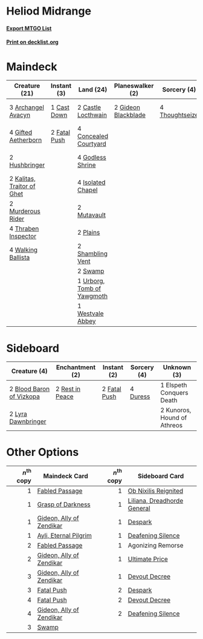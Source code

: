 # Heliod Midrange

#### [Export MTGO List](../collection/Heliod%20Midrange/Heliod%20Midrange.txt)
#### [Print on decklist.org](http://decklist.org/?deckmain=3%09Archangel%20Avacyn%0A1%09Cast%20Down%0A2%09Castle%20Locthwain%0A4%09Concealed%20Courtyard%0A1%09Drag%20to%20the%20Underworld%0A1%09Elspeth%20Conquers%20Death%0A2%09Fatal%20Push%0A2%09Gideon%20Blackblade%0A4%09Gifted%20Aetherborn%0A4%09Godless%20Shrine%0A4%09Heliod,%20Sun-Crowned%0A2%09Hushbringer%0A4%09Isolated%20Chapel%0A2%09Kalitas,%20Traitor%20of%20Ghet%0A2%09Murderous%20Rider%0A2%09Mutavault%0A2%09Plains%0A2%09Shambling%20Vent%0A2%09Swamp%0A4%09Thoughtseize%0A4%09Thraben%20Inspector%0A1%09Urborg,%20Tomb%20of%20Yawgmoth%0A4%09Walking%20Ballista%0A1%09Westvale%20Abbey&deckside=2%09Blood%20Baron%20of%20Vizkopa%0A4%09Duress%0A1%09Elspeth%20Conquers%20Death%0A2%09Fatal%20Push%0A2%09Kunoros,%20Hound%20of%20Athreos%0A2%09Lyra%20Dawnbringer%0A2%09Rest%20in%20Peace)
# Maindeck

|                                            Creature (21)                                            |                                      Instant (3)                                      |                                              Land (24)                                              |                                       Planeswalker (2)                                       |                                       Sorcery (4)                                       |      Unknown (6)       |
|-----------------------------------------------------------------------------------------------------|---------------------------------------------------------------------------------------|-----------------------------------------------------------------------------------------------------|----------------------------------------------------------------------------------------------|-----------------------------------------------------------------------------------------|------------------------|
|3 [Archangel Avacyn](http://gatherer.wizards.com/Pages/Card/Details.aspx?multiverseid=409741)        |1 [Cast Down](http://gatherer.wizards.com/Pages/Card/Details.aspx?multiverseid=442969) |2 [Castle Locthwain](http://gatherer.wizards.com/Pages/Card/Details.aspx?multiverseid=473203)        |2 [Gideon Blackblade](http://gatherer.wizards.com/Pages/Card/Details.aspx?multiverseid=463943)|4 [Thoughtseize](http://gatherer.wizards.com/Pages/Card/Details.aspx?multiverseid=438676)|1 Drag to the Underworld|
|4 [Gifted Aetherborn](http://gatherer.wizards.com/Pages/Card/Details.aspx?multiverseid=423728)       |2 [Fatal Push](http://gatherer.wizards.com/Pages/Card/Details.aspx?multiverseid=423724)|4 [Concealed Courtyard](http://gatherer.wizards.com/Pages/Card/Details.aspx?multiverseid=417818)     |                                                                                              |                                                                                         |1 Elspeth Conquers Death|
|2 [Hushbringer](http://gatherer.wizards.com/Pages/Card/Details.aspx?multiverseid=472980)             |                                                                                       |4 [Godless Shrine](http://gatherer.wizards.com/Pages/Card/Details.aspx?multiverseid=405099)          |                                                                                              |                                                                                         |4 Heliod, Sun-Crowned   |
|2 [Kalitas, Traitor of Ghet](http://gatherer.wizards.com/Pages/Card/Details.aspx?multiverseid=407596)|                                                                                       |4 [Isolated Chapel](http://gatherer.wizards.com/Pages/Card/Details.aspx?multiverseid=443129)         |                                                                                              |                                                                                         |                        |
|2 [Murderous Rider](http://gatherer.wizards.com/Pages/Card/Details.aspx?multiverseid=473059)         |                                                                                       |2 [Mutavault](http://gatherer.wizards.com/Pages/Card/Details.aspx?multiverseid=370733)               |                                                                                              |                                                                                         |                        |
|4 [Thraben Inspector](http://gatherer.wizards.com/Pages/Card/Details.aspx?multiverseid=409784)       |                                                                                       |2 [Plains](http://gatherer.wizards.com/Pages/Card/Details.aspx?multiverseid=439856)                  |                                                                                              |                                                                                         |                        |
|4 [Walking Ballista](http://gatherer.wizards.com/Pages/Card/Details.aspx?multiverseid=423848)        |                                                                                       |2 [Shambling Vent](http://gatherer.wizards.com/Pages/Card/Details.aspx?multiverseid=402031)          |                                                                                              |                                                                                         |                        |
|                                                                                                     |                                                                                       |2 [Swamp](http://gatherer.wizards.com/Pages/Card/Details.aspx?multiverseid=439858)                   |                                                                                              |                                                                                         |                        |
|                                                                                                     |                                                                                       |1 [Urborg, Tomb of Yawgmoth](http://gatherer.wizards.com/Pages/Card/Details.aspx?multiverseid=383425)|                                                                                              |                                                                                         |                        |
|                                                                                                     |                                                                                       |1 [Westvale Abbey](http://gatherer.wizards.com/Pages/Card/Details.aspx?multiverseid=410049)          |                                                                                              |                                                                                         |                        |


# Sideboard

|                                           Creature (4)                                            |                                     Enchantment (2)                                      |                                      Instant (2)                                      |                                   Sorcery (4)                                    |        Unknown (3)        |
|---------------------------------------------------------------------------------------------------|------------------------------------------------------------------------------------------|---------------------------------------------------------------------------------------|----------------------------------------------------------------------------------|---------------------------|
|2 [Blood Baron of Vizkopa](http://gatherer.wizards.com/Pages/Card/Details.aspx?multiverseid=433096)|2 [Rest in Peace](http://gatherer.wizards.com/Pages/Card/Details.aspx?multiverseid=442021)|2 [Fatal Push](http://gatherer.wizards.com/Pages/Card/Details.aspx?multiverseid=423724)|4 [Duress](http://gatherer.wizards.com/Pages/Card/Details.aspx?multiverseid=14557)|1 Elspeth Conquers Death   |
|2 [Lyra Dawnbringer](http://gatherer.wizards.com/Pages/Card/Details.aspx?multiverseid=442914)      |                                                                                          |                                                                                       |                                                                                  |2 Kunoros, Hound of Athreos|


# Other Options

|*n*<sup>th</sup> copy|                                           Maindeck Card                                           |*n*<sup>th</sup> copy|                                            Sideboard Card                                            |
|--------------------:|---------------------------------------------------------------------------------------------------|--------------------:|------------------------------------------------------------------------------------------------------|
|                    1|[Fabled Passage](http://gatherer.wizards.com/Pages/Card/Details.aspx?multiverseid=473206)          |                    1|[Ob Nixilis Reignited](http://gatherer.wizards.com/Pages/Card/Details.aspx?multiverseid=401971)       |
|                    1|[Grasp of Darkness](http://gatherer.wizards.com/Pages/Card/Details.aspx?multiverseid=407595)       |                    1|[Liliana, Dreadhorde General](http://gatherer.wizards.com/Pages/Card/Details.aspx?multiverseid=461024)|
|                    1|[Gideon, Ally of Zendikar](http://gatherer.wizards.com/Pages/Card/Details.aspx?multiverseid=401897)|                    1|[Despark](http://gatherer.wizards.com/Pages/Card/Details.aspx?multiverseid=461117)                    |
|                    1|[Ayli, Eternal Pilgrim](http://gatherer.wizards.com/Pages/Card/Details.aspx?multiverseid=407661)   |                    1|[Deafening Silence](http://gatherer.wizards.com/Pages/Card/Details.aspx?multiverseid=472972)          |
|                    2|[Fabled Passage](http://gatherer.wizards.com/Pages/Card/Details.aspx?multiverseid=473206)          |                    1|Agonizing Remorse                                                                                     |
|                    2|[Gideon, Ally of Zendikar](http://gatherer.wizards.com/Pages/Card/Details.aspx?multiverseid=401897)|                    1|[Ultimate Price](http://gatherer.wizards.com/Pages/Card/Details.aspx?multiverseid=394735)             |
|                    3|[Gideon, Ally of Zendikar](http://gatherer.wizards.com/Pages/Card/Details.aspx?multiverseid=401897)|                    1|[Devout Decree](http://gatherer.wizards.com/Pages/Card/Details.aspx?multiverseid=466767)              |
|                    3|[Fatal Push](http://gatherer.wizards.com/Pages/Card/Details.aspx?multiverseid=423724)              |                    2|[Despark](http://gatherer.wizards.com/Pages/Card/Details.aspx?multiverseid=461117)                    |
|                    4|[Fatal Push](http://gatherer.wizards.com/Pages/Card/Details.aspx?multiverseid=423724)              |                    2|[Devout Decree](http://gatherer.wizards.com/Pages/Card/Details.aspx?multiverseid=466767)              |
|                    4|[Gideon, Ally of Zendikar](http://gatherer.wizards.com/Pages/Card/Details.aspx?multiverseid=401897)|                    2|[Deafening Silence](http://gatherer.wizards.com/Pages/Card/Details.aspx?multiverseid=472972)          |
|                    3|[Swamp](http://gatherer.wizards.com/Pages/Card/Details.aspx?multiverseid=439858)                   |                     |                                                                                                      |

